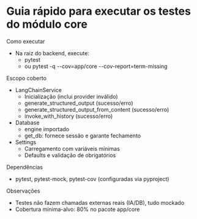 # Guia rápido para executar os testes do módulo core

Como executar
- Na raiz do backend, execute:
  - pytest
  - ou pytest -q --cov=app/core --cov-report=term-missing

Escopo coberto
- LangChainService
  - Inicialização (inclui provider inválido)
  - generate_structured_output (sucesso/erro)
  - generate_structured_output_from_content (sucesso/erro)
  - invoke_with_history (sucesso/erro)
- Database
  - engine importado
  - get_db: fornece sessão e garante fechamento
- Settings
  - Carregamento com variáveis mínimas
  - Defaults e validação de obrigatórios

Dependências
- pytest, pytest-mock, pytest-cov (configuradas via pyproject)

Observações
- Testes não fazem chamadas externas reais (IA/DB), tudo mockado
- Cobertura mínima-alvo: 80% no pacote app/core
